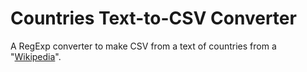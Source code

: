 # Countries Text-to-CSV Converter
A RegExp converter to make CSV from a text of countries from a "[Wikipedia](https://www.wikipedia.org)".
